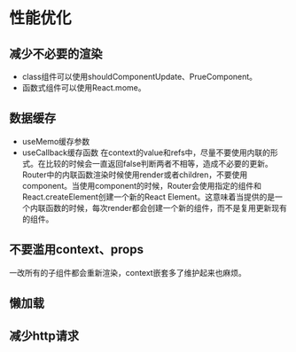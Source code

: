 # 性能优化

## 减少不必要的渲染
- class组件可以使用shouldComponentUpdate、PrueComponent。
- 函数式组件可以使用React.mome。

## 数据缓存
- useMemo缓存参数
- useCallback缓存函数
在context的value和refs中，尽量不要使用内联的形式。在比较的时候会一直返回false判断两者不相等，造成不必要的更新。  
Router中的内联函数渲染时候使用render或者children，不要使用component。当使用component的时候，Router会使用指定的组件和React.createElement创建一个新的React Element。这意味着当提供的是一个内联函数的时候，每次render都会创建一个新的组件，而不是复用更新现有的组件。

## 不要滥用context、props
一改所有的子组件都会重新渲染，context嵌套多了维护起来也麻烦。

## 懒加载

## 减少http请求